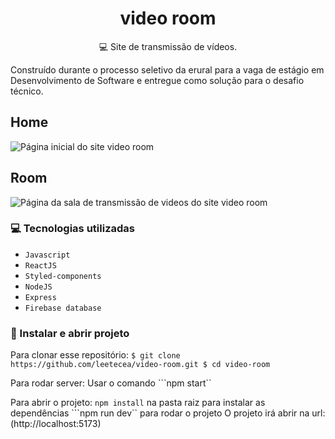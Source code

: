<h1 align="center"> video room</h1>
<p align="center">💻 Site de transmissão de vídeos.</p>
<p>Construído durante o processo seletivo da erural para a vaga de estágio em Desenvolvimento de Software e entregue como solução para o desafio técnico.</p>

## Home
![Página inicial do site video room](https://i.imgur.com/46rsmxE.jpg)

## Room
![Página da sala de transmissão de videos do site video room](https://i.imgur.com/rPiopC7.jpg)


### 💻 Tecnologias utilizadas

* ``Javascript`` 
* ``ReactJS`` 
* ``Styled-components``
* ``NodeJS`` 
* ``Express`` 
* ``Firebase database`` 


### 🔨 Instalar e abrir projeto

Para clonar esse repositório: 
``$ git clone https://github.com/leetecea/video-room.git
$ cd video-room``

Para rodar server: 
Usar o comando ```npm start``

Para abrir o projeto:
``npm install`` na pasta raiz para instalar as dependências
```npm run dev`` para rodar o projeto
O projeto irá abrir na url: (http://localhost:5173)
